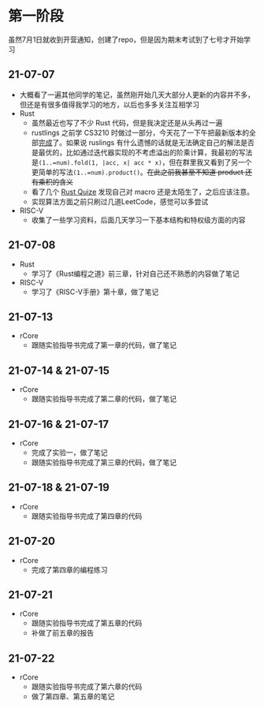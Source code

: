 # 第一阶段

虽然7月1日就收到开营通知，创建了repo，但是因为期末考试到了七号才开始学习

## 21-07-07

- 大概看了一遍其他同学的笔记，虽然刚开始几天大部分人更新的内容并不多，但还是有很多值得我学习的地方，以后也多多关注互相学习
- Rust
    - 虽然最近也写了不少 Rust 代码，但是我决定还是从头再过一遍
    - rustlings 之前学 CS3210 时做过一部分，今天花了一下午把最新版本的全部[完成](https://github.com/MuZhou233/rustlings)了。如果说 ruslings 有什么遗憾的话就是无法确定自己的解法是否是最优的，比如通过迭代器实现的不考虑溢出的阶乘计算，我最初的写法是`(1..=num).fold(1, |acc, x| acc * x)`，但在群里我又看到了另一个更简单的写法`(1..=num).product()`。~~在此之前我甚至不知道 product 还有乘积的含义~~
    - 看了几个 [Rust Quize](https://dtolnay.github.io/rust-quiz/1) 发现自己对 macro 还是太陌生了，之后应该注意。
    - 实现算法方面之前只刷过几道LeetCode，感觉可以多尝试
- RISC-V
    - 收集了一些学习资料，后面几天学习一下基本结构和特权级方面的内容

## 21-07-08

- Rust
    - 学习了《Rust编程之道》前三章，针对自己还不熟悉的内容做了笔记
- RISC-V
    - 学习了《RISC-V手册》第十章，做了笔记

## 21-07-13

- rCore
    - 跟随实验指导书完成了第一章的代码，做了笔记

## 21-07-14 & 21-07-15

- rCore
    - 跟随实验指导书完成了第二章的代码，做了笔记

## 21-07-16 & 21-07-17

- rCore
    - 完成了实验一，做了笔记
    - 跟随实验指导书完成了第三章的代码，做了笔记

## 21-07-18 & 21-07-19

- rCore
    - 跟随实验指导书完成了第四章的代码

## 21-07-20

- rCore
    - 完成了第四章的编程练习

## 21-07-21

- rCore
    - 跟随实验指导书完成了第五章的代码
    - 补做了前五章的报告

## 21-07-22

- rCore
    - 跟随实验指导书完成了第六章的代码
    - 做了第四章、第五章的笔记